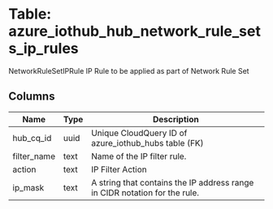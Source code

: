 
# Table: azure_iothub_hub_network_rule_sets_ip_rules
NetworkRuleSetIPRule IP Rule to be applied as part of Network Rule Set
## Columns
| Name        | Type           | Description  |
| ------------- | ------------- | -----  |
|hub_cq_id|uuid|Unique CloudQuery ID of azure_iothub_hubs table (FK)|
|filter_name|text|Name of the IP filter rule.|
|action|text|IP Filter Action|
|ip_mask|text|A string that contains the IP address range in CIDR notation for the rule.|
